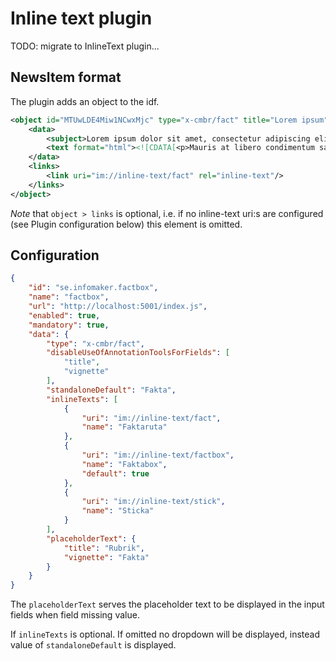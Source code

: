 # Inline text plugin
TODO: migrate to InlineText plugin...

## NewsItem format
The plugin adds an object to the idf.

```xml
<object id="MTUwLDE4Miw1NCwxMjc" type="x-cmbr/fact" title="Lorem ipsum">
    <data>
        <subject>Lorem ipsum dolor sit amet, consectetur adipiscing elit</subject>
        <text format="html"><![CDATA[<p>Mauris at libero condimentum sapien malesuada efficitur non id nibh.</p>]]></text>
    </data>
    <links>
        <link uri="im://inline-text/fact" rel="inline-text"/>
    </links>
</object>
```
*Note* that `object > links` is optional, i.e. if no inline-text uri:s are configured (see Plugin configuration below) 
this element is omitted.

## Configuration
```json 
{
    "id": "se.infomaker.factbox",
    "name": "factbox",
    "url": "http://localhost:5001/index.js",
    "enabled": true,
    "mandatory": true,
    "data": {
        "type": "x-cmbr/fact",
        "disableUseOfAnnotationToolsForFields": [
            "title",
            "vignette"
        ],
        "standaloneDefault": "Fakta",
        "inlineTexts": [
            {
                "uri": "im://inline-text/fact",
                "name": "Faktaruta"
            },
            {
                "uri": "im://inline-text/factbox",
                "name": "Faktabox",
                "default": true
            },
            {
                "uri": "im://inline-text/stick",
                "name": "Sticka"
            }
        ],
        "placeholderText": {
            "title": "Rubrik",
            "vignette": "Fakta"
        }
    }
}
```

The `placeholderText` serves the placeholder text to be displayed in the input fields when field missing value.
 
If `inlineTexts` is optional. If omitted no dropdown will be displayed, instead value of `standaloneDefault` is 
displayed.